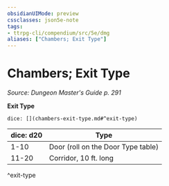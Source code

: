 ```yaml
---
obsidianUIMode: preview
cssclasses: json5e-note
tags:
- ttrpg-cli/compendium/src/5e/dmg
aliases: ["Chambers; Exit Type"]
---
```

# Chambers; Exit Type
*Source: Dungeon Master's Guide p. 291* 

**Exit Type**

`dice: [](chambers-exit-type.md#^exit-type)`

| dice: d20 | Type |
|-----------|------|
| 1-10 | Door (roll on the Door Type table) |
| 11-20 | Corridor, 10 ft. long |
^exit-type